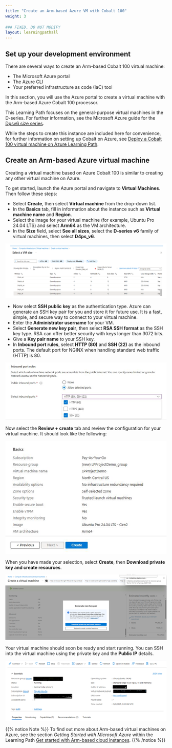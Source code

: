 ```yaml
---
title: "Create an Arm-based Azure VM with Cobalt 100"
weight: 3

### FIXED, DO NOT MODIFY
layout: learningpathall
---
```

## Set up your development environment

There are several ways to create an Arm-based Cobalt 100 virtual machine: 

- The Microsoft Azure portal
- The Azure CLI
- Your preferred infrastructure as code (IaC) tool

In this section, you will use the Azure portal to create a virtual machine with the Arm-based Azure Cobalt 100 processor.

This Learning Path focuses on the general-purpose virtual machines in the D-series. For further information, see the Microsoft Azure guide for the [Dpsv6 size series](https://learn.microsoft.com/en-us/azure/virtual-machines/sizes/general-purpose/dpsv6-series).

While the steps to create this instance are included here for convenience, for further information on setting up Cobalt on Azure, see [Deploy a Cobalt 100 virtual machine on Azure Learning Path](/learning-paths/servers-and-cloud-computing/cobalt/).

## Create an Arm-based Azure virtual machine

Creating a virtual machine based on Azure Cobalt 100 is similar to creating any other virtual machine on Azure. 

To get started, launch the Azure portal and navigate to **Virtual Machines**. Then follow these steps:

- Select **Create**, then select **Virtual machine** from the drop-down list.
- In the **Basics** tab, fill in information about the instance such as **Virtual machine name** and **Region**.
- Select the image for your virtual machine (for example, Ubuntu Pro 24.04 LTS) and select **Arm64** as the VM architecture.
- In the **Size** field, select **See all sizes**, select the **D-series v6** family of virtual machines, then select **D4ps_v6**.

![Azure portal VM creation — Azure Cobalt 100 Arm64 virtual machine (D4ps_v6) alt-text#center](images/instance.png "Selecting the D-series v6 family of virtual machines")

- Now select **SSH public key** as the authentication type. Azure can generate an SSH key pair for you and store it for future use. It is a fast, simple, and secure way to connect to your virtual machine.
- Enter the **Administrator username** for your VM.
- Select **Generate new key pair**, then select **RSA SSH format** as the SSH key type. RSA can offer better security with keys longer than 3072 bits. 
- Give a **Key pair name** to your SSH key.
- In **Inbound port rules**, select **HTTP (80)** and **SSH (22)** as the inbound ports. The default port for NGINX when handling standard web traffic (HTTP) is 80.

![Azure portal VM creation — Azure Cobalt 100 Arm64 virtual machine (D4ps_v6) alt-text#center](images/instance1.png "Allowing inbound port rules")

Now select the **Review + create** tab and review the configuration for your virtual machine. It should look like the following:

![Azure portal VM creation — Azure Cobalt 100 Arm64 virtual machine (D4ps_v6) alt-text#center](images/ubuntu-pro.png "Reviewing and creating an Azure Cobalt 100 Arm64 VM")

When you have made your selection, select **Create**, then **Download private key and create resources**.

![Azure portal VM creation — Azure Cobalt 100 Arm64 virtual machine (D4ps_v6) alt-text#center](images/instance4.png "Downloading private key and creating resources")

Your virtual machine should soon be ready and start running. You can SSH into the virtual machine using the private key and the **Public IP** details.

![Azure portal VM creation — Azure Cobalt 100 Arm64 virtual machine (D4ps_v6) alt-text#center](images/final-vm.png "VM deployment confirmation in Azure portal")

{{% notice Note %}} To find out more about Arm-based virtual machines on Azure, see the section *Getting Started with Microsoft Azure* within the Learning Path [Get started with Arm-based cloud instances](/learning-paths/servers-and-cloud-computing/csp/azure). {{% /notice %}}

